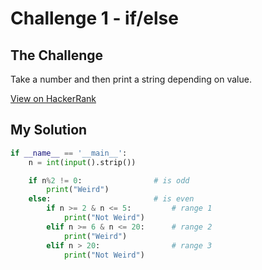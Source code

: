 # Challenge 1 - if/else

## The Challenge

Take a number and then print a string depending on value.

[View on HackerRank](https://www.hackerrank.com/challenges/py-if-else/problem?h_r=next-challenge&h_v=zen)

<!--
## As Flow chart

```flow
s=>start
e=>end
f=>what anderes
cond=>condition: Odd or Even?

s->cond
cond(odd)->e
cond(even)->f
```
-->

## My Solution

```python
if __name__ == '__main__':
    n = int(input().strip())

    if n%2 != 0:                # is odd
        print("Weird")
    else:                       # is even
        if n >= 2 & n <= 5:         # range 1
            print("Not Weird")
        elif n >= 6 & n <= 20:      # range 2
            print("Weird")
        elif n > 20:                # range 3
            print("Not Weird")
```